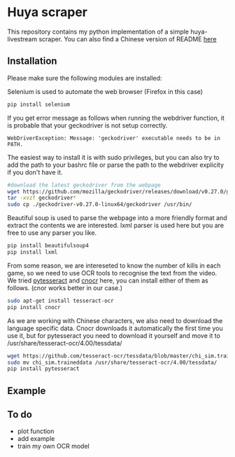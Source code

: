 # Huya scraper
This repository contains my python implementation of a simple huya-livestream scraper. You can also find a Chinese version of README [here](./README_CH.md)
## Installation
Please make sure the following modules are installed:

Selenium is used to automate the web browser (Firefox in this case)
```bash
pip install selenium 
```
If you get error message as follows when running the webdriver function, it is probable that your geckodriver is not setup correctly.
```
WebDriverException: Message: 'geckodriver' executable needs to be in PATH.
```
The easiest way to install it is with sudo privileges, but you can also try to add the path to your bashrc file or parse the path to the webdriver explicity if you don't have it.  
```bash
#download the latest geckodriver from the webpage
wget https://github.com/mozilla/geckodriver/releases/download/v0.27.0/geckodriver-v0.27.0-linux64.tar.gz ./
tar -xvzf geckodriver*
sudo cp ./geckodriver-v0.27.0-linux64/geckodriver /usr/bin/
```
Beautiful soup is used to parse the webpage into a more friendly format and extract the contents we are interested. lxml parser is used here but you are free to use any parser you like.
```bash
pip install beautifulsoup4
pip install lxml
```
From some reason, we are intereseted to know the number of kills in each game, so we need to use OCR tools to recognise the text from the video. We tried [pytesseract](https://github.com/madmaze/pytesseract) and [cnocr](https://github.com/breezedeus/cnocr) here, you can install either of them as follows. (cnor works better in our case.)

```bash
sudo apt-get install tesseract-ocr
pip install cnocr
```
As we are working with Chinese characters, we also need to download the language specific data. Cnocr downloads it automatically the first time you use it, but for pytesseract you need to download it yourself and move it to /usr/share/tesseract-ocr/4.00/tessdata/
```bash
wget https://github.com/tesseract-ocr/tessdata/blob/master/chi_sim.traineddata ./
sudo mv chi_sim.traineddata /usr/share/tesseract-ocr/4.00/tessdata/
pip install pytesseract
```
## Example

## To do
* plot function
* add example
* train my own OCR model